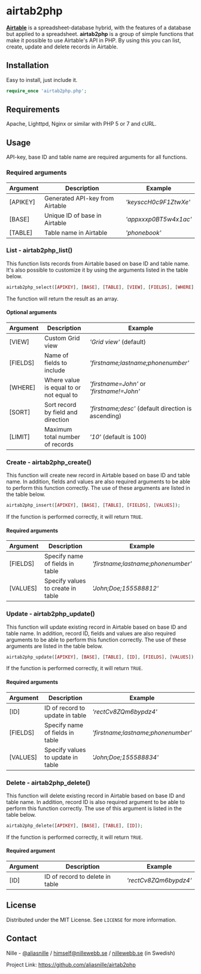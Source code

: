 # airtab2php

[**Airtable**](https://airtable.com/) is a spreadsheet-database hybrid, with the features of a database but applied to a spreadsheet. **airtab2php** is a group of simple functions that make it possible to use Airtable's API in PHP. By using this you can list, create, update and delete records in Airtable.

## Installation

Easy to install, just include it.

```php
require_once 'airtab2php.php';
```

## Requirements

Apache, Lighttpd, Nginx or similar with PHP 5 or 7 and cURL.

## Usage

API-key, base ID and table name are required arguments for all functions.

### Required arguments 

| Argument | Description                     | Example                   |
| -------- | ------------------------------- | ------------------------- |
| [APIKEY] | Generated API-key from Airtable | *'keysccH0c9F1ZtwXe'* |
| [BASE]   | Unique ID of base in Airtable   | *'appxxxp0BT5w4x1ac'* |
| [TABLE]  | Table name in Airtable          | *'phonebook'*         |

### List - airtab2php_list()

This function lists records from Airtable based on base ID and table name. It's also possible to customize it by using the arguments listed in the table below.

```php
airtab2php_select([APIKEY], [BASE], [TABLE], [VIEW], [FIELDS], [WHERE], [SORT], [LIMIT]);
```

The function will return the result as an array.

#### Optional arguments

| Argument | Description                             | Example                                             |
| -------- | --------------------------------------- | --------------------------------------------------- |
| [VIEW]   | Custom Grid view                        | *'Grid view'* (default)                             |
| [FIELDS] | Name of fields to include               | *'firstname;lastname;phonenumber'*                  |
| [WHERE]  | Where value is equal to or not equal to | *'firstname=John'* or *'firstname!=John'*           |
| [SORT]   | Sort record by field and direction      | *'firstname;desc'* (default direction is ascending) |
| [LIMIT]  | Maximum total number of records         | *'10'* (default is 100)                             |

### Create - airtab2php_create()

This function will create new record in Airtable based on base ID and table name. In addition, fields and values are also required arguments to be able to perform this function correctly. The use of these arguments are listed in the table below.

```php
airtab2php_insert([APIKEY], [BASE], [TABLE], [FIELDS], [VALUES]);
```

If the function is performed correctly, it will return `TRUE`.

#### Required arguments

| Argument | Description                       | Example                            |
| -------- | --------------------------------- | ---------------------------------- |
| [FIELDS] | Specify name of fields in table   | *'firstname;lastname;phonenumber'* |
| [VALUES] | Specify values to create in table | *'John;Doe;155588812'*             |

### Update - airtab2php_update()

This function will update existing record in Airtable based on base ID and table name. In addition, record ID, fields and values are also required arguments to be able to perform this function correctly. The use of these arguments are listed in the table below.

```php
airtab2php_update([APIKEY], [BASE], [TABLE], [ID], [FIELDS], [VALUES]);
```

If the function is performed correctly, it will return `TRUE`.

#### Required arguments

| Argument | Description                       | Example                            |
| -------- | --------------------------------- | ---------------------------------- |
| [ID]     | ID of record to update in table   | *'rectCv8ZQm6bypdz4'*              |
| [FIELDS] | Specify name of fields in table   | *'firstname;lastname;phonenumber'* |
| [VALUES] | Specify values to update in table | *'John;Doe;155588834'*             |

### Delete - airtab2php_delete()

This function will delete existing record in Airtable based on base ID and table name. In addition, record ID is also required argument to be able to perform this function correctly. The use of this argument is listed in the table below.

```PHP
airtab2php_delete([APIKEY], [BASE], [TABLE], [ID]);
```

If the function is performed correctly, it will return `TRUE`.

#### Required argument

| Argument | Description                     | Example               |
| -------- | ------------------------------- | --------------------- |
| [ID]     | ID of record to delete in table | *'rectCv8ZQm6bypdz4'* |

## License

Distributed under the MIT License. See `LICENSE` for more information.

## Contact

Nille - [@aliasnille](https://twitter.com/aliasnille) / [himself@nillewebb.se](mailto:himself@nillewebb.se) / [nillewebb.se](https://nillewebb.se) (in Swedish)

Project Link: https://github.com/aliasnille/airtab2php
